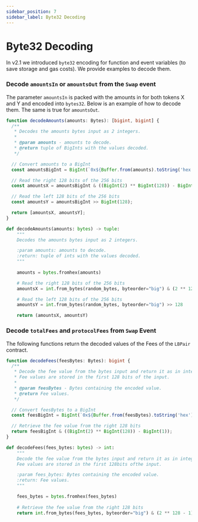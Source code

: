 ```yaml
---
sidebar_position: 7
sidebar_label: Byte32 Decoding
---
```


# Byte32 Decoding

In v2.1 we introduced `byte32` encoding for function and event variables (to save storage and gas costs). We provide examples to decode them. 

### Decode `amountsIn` or `amountsOut` from the `Swap` event

The parameter `amountsIn` is packed with the amounts in for both tokens X and Y and encoded into `bytes32`. Below is an example of how to decode them. The same is true for `amountsOut`.

```typescript
function decodeAmounts(amounts: Bytes): [bigint, bigint] {
  /**
   * Decodes the amounts bytes input as 2 integers.
   *
   * @param amounts - amounts to decode.
   * @return tuple of BigInts with the values decoded.
   */

  // Convert amounts to a BigInt
  const amountsBigInt = BigInt(`0x${Buffer.from(amounts).toString('hex')}`);

  // Read the right 128 bits of the 256 bits
  const amountsX = amountsBigInt & ((BigInt(2) ** BigInt(128)) - BigInt(1));

  // Read the left 128 bits of the 256 bits
  const amountsY = amountsBigInt >> BigInt(128);

  return [amountsX, amountsY];
}
```

```python
def decodeAmounts(amounts: bytes) -> tuple:
    """
    Decodes the amounts bytes input as 2 integers.

    :param amounts: amounts to decode.
    :return: tuple of ints with the values decoded.
    """
    
    amounts = bytes.fromhex(amounts)

    # Read the right 128 bits of the 256 bits
    amountsX = int.from_bytes(random_bytes, byteorder="big") & (2 ** 128 - 1)

    # Read the left 128 bits of the 256 bits
    amountsY = int.from_bytes(random_bytes, byteorder="big") >> 128

    return (amountsX, amountsY)
```

### Decode `totalFees` and `protocolFees` from `Swap` Event

The following functions return the decoded values of the Fees of the `LBPair` contract.

```typescript
function decodeFees(feesBytes: Bytes): bigint {
  /**
   * Decode the fee value from the bytes input and return it as in integer.
   * Fee values are stored in the first 128 bits of the input.
   *
   * @param feesBytes - Bytes containing the encoded value.
   * @return Fee values.
   */

  // Convert feesBytes to a BigInt
  const feesBigInt = BigInt(`0x${Buffer.from(feesBytes).toString('hex')}`);

  // Retrieve the fee value from the right 128 bits
  return feesBigInt & ((BigInt(2) ** BigInt(128)) - BigInt(1));
}
```

```python
def decodeFees(fees_bytes: bytes) -> int:
    """
    Decode the fee value from the bytes input and return it as in integer.
    Fee values are stored in the first 128bits ofthe input.

    :param fees_bytes: Bytes containing the encoded value.
    :return: Fee values.
    """

    fees_bytes = bytes.fromhex(fees_bytes)
    
    # Retrieve the fee value from the right 128 bits
    return int.from_bytes(fees_bytes, byteorder="big") & (2 ** 128 - 1)
```